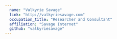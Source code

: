 ```yaml
---
  name: "Valkyrie Savage"
  link: "http://valkyriesavage.com"
  occupation_title: "Researcher and Consultant"
  affiliation: "Savage Internet"
  github: "valkyriesavage"
---
```


